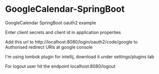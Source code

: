 # GoogleCalendar-SpringBoot
GoogleCalendar SpringBoot oauth2 example

Enter client secrets and client id in application properties

Add this url to http://localhost:8080/login/oauth2/code/google to Authorised redirect URIs at google console

I'm using lombok plugin for intellij, download it under settings/plugins tab

For logout user hit the endpoint localhost:8080/logout
